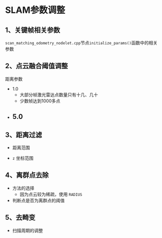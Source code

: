 # SLAM参数调整

## 1、关键帧相关参数

`scan_matching_odometry_nodelet.cpp`节点`initialize_params()`函数中的相关参数 

## 2、点云融合阈值调整

距离参数

- 1.0
  - 大部分帧激光雷达点数量只有十几、几十
  - 少数帧达到1000多点
- 5.0
  - 

## 3、距离过滤

- 距离范围

- `z` 坐标范围

## 4、离群点去除

- 方法的选择
  - 因为点云较为稀疏，使用 `RADIUS`
- 判断点是否为离群点的阈值

## 5、去畸变

- 扫描周期的调整
